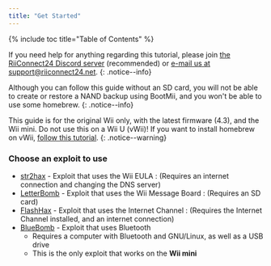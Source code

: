 ```yaml
---
title: "Get Started"
---
```


{% include toc title="Table of Contents" %}

If you need help for anything regarding this tutorial, please join [the RiiConnect24 Discord server](https://discord.gg/b4Y7jfD) (recommended) or [e-mail us at support@riiconnect24.net](mailto:support@riiconnect24.net).
{: .notice--info}

Although you can follow this guide without an SD card, you will not be able to create or restore a NAND backup using BootMii, and you won't be able to use some homebrew.
{: .notice--info}

This guide is for the original Wii only, with the latest firmware (4.3), and the Wii mini. Do not use this on a Wii U (vWii)!
If you want to install homebrew on vWii, [follow this tutorial](https://wiiuguide.xyz/#/vwii-modding).
{: .notice--warning}

### Choose an exploit to use

- [str2hax](str2hax) - Exploit that uses the Wii EULA
:    (Requires an internet connection and changing the DNS server)
- [LetterBomb](letterbomb) - Exploit that uses the Wii Message Board
:    (Requires an SD card)
- [FlashHax](flashhax) - Exploit that uses the Internet Channel
:    (Requires the Internet Channel installed, and an internet connection)
- [BlueBomb](bluebomb) - Exploit that uses Bluetooth
    * Requires a computer with Bluetooth and GNU/Linux, as well as a USB drive
    * This is the only exploit that works on the **Wii mini**
